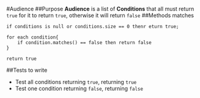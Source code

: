 #Audience
##Purpose
**Audience** is a list of **Conditions** that all must return `true` for it to return `true`, otherwise it will return `false`
##Methods
matches
```
if conditions is null or conditions.size == 0 thenr eturn true;

for each condition{
    if condition.matches() == false then return false
}

return true

```
##Tests to write
* Test all conditions returning `true`, returning `true`
* Test one condition returning `false`, returning `false`